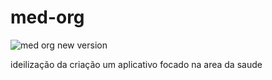 # med-org


![med org new version](https://github.com/user-attachments/assets/c8dfc841-4206-4ea3-8bee-9a7e3ed112aa)




ideilização da criação um aplicativo focado na area da saude
